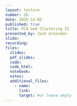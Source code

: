```yaml
---
layout: lecture
number: 26
date: 2025-12-02
published: true
title: PCA and Clustering II
presented_by: Josh Grossman
slido:
recording: 
files:
  slides: 
  pdf_slides:
  code:
  code_html:
  notebook:
  notes:
  additional_files:
    - name:
      link:
      target: #or leave empty
---
```

